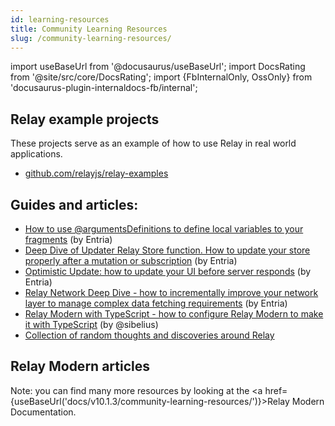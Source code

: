 ```yaml
---
id: learning-resources
title: Community Learning Resources
slug: /community-learning-resources/
---
```


import useBaseUrl from '@docusaurus/useBaseUrl';
import DocsRating from '@site/src/core/DocsRating';
import {FbInternalOnly, OssOnly} from 'docusaurus-plugin-internaldocs-fb/internal';

## Relay example projects

These projects serve as an example of how to use Relay in real world applications.

-   [github.com/relayjs/relay-examples](https://github.com/relayjs/relay-examples)

## Guides and articles:

-   [How to use @argumentsDefinitions to define local variables to your fragments](https://medium.com/entria/relay-modern-argumentdefinitions-d53769dbb95d) (by Entria)
-   [Deep Dive of Updater Relay Store function. How to update your store properly after a mutation or subscription](https://medium.com/entria/wrangling-the-client-store-with-the-relay-modern-updater-function-5c32149a71ac) (by Entria)
-   [Optimistic Update: how to update your UI before server responds](https://medium.com/entria/relay-modern-optimistic-update-a09ba22d83c9) (by Entria)
-   [Relay Network Deep Dive - how to incrementally improve your network layer to manage complex data fetching requirements](https://medium.com/entria/relay-modern-network-deep-dive-ec187629dfd3) (by Entria)
-   [Relay Modern with TypeScript - how to configure Relay Modern to make it with TypeScript](https://medium.com/@sibelius/relay-modern-migration-to-typescript-c26ab0ee749c) (by @sibelius)
-   [Collection of random thoughts and discoveries around Relay](https://mrtnzlml.com/docs/relay)

<OssOnly>

## Relay Modern articles

Note: you can find many more resources by looking at the <a href={useBaseUrl('docs/v10.1.3/community-learning-resources/')}>Relay Modern Documentation.</a>

</OssOnly>

<DocsRating />
